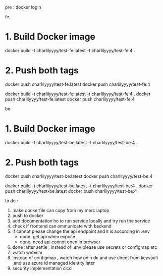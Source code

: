 pre : docker login

fe

# 1. Build Docker image
docker build -t charlilyyyy/test-fe:latest -t charlilyyyy/test-fe:4 .

# 2. Push both tags
docker push charlilyyyy/test-fe:latest
docker push charlilyyyy/test-fe:4

docker build -t charlilyyyy/test-fe:latest -t charlilyyyy/test-fe:4 .
docker push charlilyyyy/test-fe:latest
docker push charlilyyyy/test-fe:4

be

# 1. Build Docker image
docker build -t charlilyyyy/test-be:latest -t charlilyyyy/test-be:4 .

# 2. Push both tags
docker push charlilyyyy/test-be:latest
docker push charlilyyyy/test-be:4

docker build -t charlilyyyy/test-be:latest -t charlilyyyy/test-be:4 .
docker push charlilyyyy/test-be:latest
docker push charlilyyyy/test-be:4


to do :
1. make dockerfile can copy from my merc laptop
2. push to docker 
3. add documentation ho to run service locally and try run the service
4. check if frontend can ommunicate with backend
5. if cannot please change the api endpoint and it is according in .env
    - done: get api when expose
    - done: need api connot open in browser
6. done :after settle , instead of .env please use secrets or configmap etc
7. watch webinar
8. instead of configmap , watch how odin do and use direct from keyvault ,and use azure id managed identity later
9. security implementation cicd